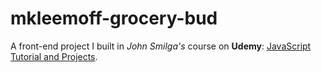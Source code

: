 # mkleemoff-grocery-bud

A front-end project I built in *John Smilga's* course on **Udemy**: [JavaScript Tutorial and Projects](https://www.udemy.com/course/javascript-tutorial-for-beginners-w/).
